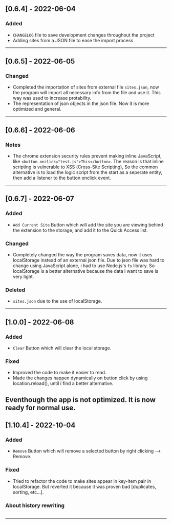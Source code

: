 ## [0.6.4] - 2022-06-04


### Added
- `CHANGELOG` file to save development changes throughout the project
- Adding sites from a JSON file to ease the import process

---

## [0.6.5] - 2022-06-05


### Changed
- Completed the importation of sites from external file `sites.json`, now the program will import all necessary info from the file and use it. This way was used to increase protability.
- The representation of json objects in the json file. Now it is more optimized and general.
---

## [0.6.6] - 2022-06-06


### Notes
- The chrome extension security rules prevent making inline JavaScript, like ```<button onclick="test.js">This</button>```.
The reason is that inline scripting is vulnerable to XSS (Cross-Site Scripting), So the common alternative is to load the logic script from the start as a seperate entity, then add a listener to the button onclick event.
---

## [0.6.7] - 2022-06-07


### Added
- `Add Current Site` Button which will add the site you are viewing behind the extension to the storage, and add it to the Quick Access list.

### Changed
- Completely changed the way the program saves data, now it uses localStorage instead of an external json file. Due to json file was hard to change using JavaScript alone, i had to use Node.js's ```fs``` library. So localStorage is a better alternative because the data i want to save is very light.

### Deleted
- ```sites.json``` due to the use of localStorage.
---

## [1.0.0] - 2022-06-08


### Added
- `Clear` Button which will clear the local storage.

### Fixed
- Improved the code to make it easier to read.
- Made the changes happen dynamically on button click by using location.reload(), until i find a better alternative.

Eventhough the app is not optimized. It is now ready for normal use.
---

## [1.10.4] - 2022-10-04


### Added
- `Remove` Button which will remove a selected button by right clicking --> Remove.

### Fixed
- Tried to refactor the code to make sites appear in key-item pair in localStorage. But reverted it because
it was proven bad [duplicates, sorting, etc...].

### About history rewriting
``` Update was commited yesterday (3rd of October) but with a wrong user. After some searching i rewritten the history of Github to recommit as the main user (Owner)
```
---